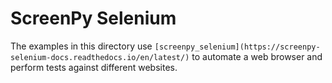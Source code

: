 # ScreenPy Selenium

The examples in this directory
use `[screenpy_selenium](https://screenpy-selenium-docs.readthedocs.io/en/latest/)`
to automate a web browser
and perform tests against different websites.
